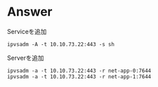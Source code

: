 
# Answer

Serviceを追加

```
ipvsadm -A -t 10.10.73.22:443 -s sh
```

Serverを追加

```
ipvsadm -a -t 10.10.73.22:443 -r net-app-0:7644
ipvsadm -a -t 10.10.73.22:443 -r net-app-1:7644
```

